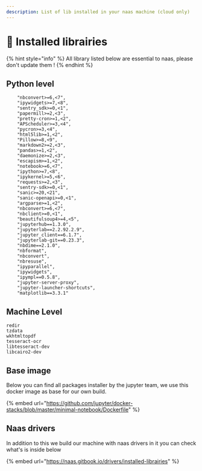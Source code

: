 ```yaml
---
description: List of lib installed in your naas machine (cloud only)
---
```


# 💃 Installed librairies

{% hint style="info" %}
All library listed below are essential to naas, please don't update them !
{% endhint %}

## Python level

```text
    "nbconvert>=6,<7",
    "ipywidgets>=7,<8",
    "sentry_sdk>=0,<1",
    "papermill>=2,<3",
    "pretty-cron>=1,<2",
    "APScheduler>=3,<4",
    "pycron>=3,<4",
    "html5lib>=1,<2",
    "Pillow>=8,<9",
    "markdown2>=2,<3",
    "pandas>=1,<2",
    "daemonize>=2,<3",
    "escapism>=1,<2",
    "notebook>=6,<7",
    "ipython>=7,<8",
    "ipykernel>=5,<6",
    "requests>=2,<3",
    "sentry-sdk>=0,<1",
    "sanic>=20,<21",
    "sanic-openapi>=0,<1",
    "argparse>=1,<2",
    "nbconvert>=6,<7",
    "nbclient>=0,<1",
    "beautifulsoup4>=4,<5",
    "jupyterhub==1.3.0",
    "jupyterlab==2.2.92.2.9",
    "jupyter_client==6.1.7",
    "jupyterlab-git==0.23.3",
    "nbdime==2.1.0",
    "nbformat",
    "nbconvert",
    "nbresuse",
    "ipyparallel",
    "ipywidgets",
    "ipympl==0.5.8",
    "jupyter-server-proxy",
    "jupyter-launcher-shortcuts",
    "matplotlib==3.3.1"
```

## Machine Level

```text
redir 
tzdata
wkhtmltopdf
tesseract-ocr
libtesseract-dev
libcairo2-dev
```

## Base image

Below you can find all packages installer by the jupyter team, we use this docker image as base for our own build. 

{% embed url="https://github.com/jupyter/docker-stacks/blob/master/minimal-notebook/Dockerfile" %}

## Naas drivers

In addition to this we build our machine with naas drivers in it you can check what's is inside below

{% embed url="https://naas.gitbook.io/drivers/installed-librairies" %}



